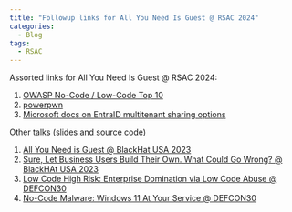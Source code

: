 ```yaml
---
title: "Followup links for All You Need Is Guest @ RSAC 2024"
categories:
  - Blog
tags:
  - RSAC
---
```


Assorted links for All You Need Is Guest @ RSAC 2024:

1. [OWASP No-Code / Low-Code Top 10](https://owasp.org/www-project-top-10-low-code-no-code-security-risks/)
2. [powerpwn](https://github.com/mbrg/power-pwn)
3. [Microsoft docs on EntraID multitenant sharing options](https://learn.microsoft.com/en-us/entra/identity/multi-tenant-organizations/overview)

Other talks ([slides and source code](https://mbgsec.com/talks))

1. [All You Need is Guest @ BlackHat USA 2023](https://www.blackhat.com/us-23/briefings/schedule/index.html#all-you-need-is-guest-32647)
2. [Sure, Let Business Users Build Their Own. What Could Go Wrong? @ BlackHAt USA 2023](https://www.blackhat.com/sector/2023/briefings/schedule/#sure-let-business-users-build-their-own-what-could-go-wrong-36063)
3. [Low Code High Risk: Enterprise Domination via Low Code Abuse @ DEFCON30](https://www.youtube.com/watch?v=D3A62Rzozq4)
4. [No-Code Malware: Windows 11 At Your Service @ DEFCON30](https://www.youtube.com/watch?v=e8PEIOa6W9M)
